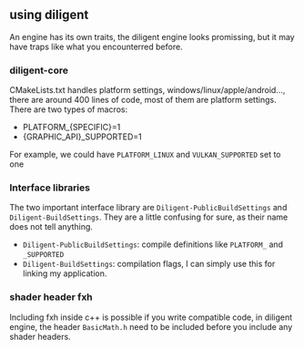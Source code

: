 ## using diligent

An engine has its own traits, the diligent engine looks promissing, but it may
have traps like what you encounterred before.

### diligent-core
CMakeLists.txt handles platform settings, windows/linux/apple/android..., there
are around 400 lines of code, most of them are platform settings. There are two
types of macros:

- PLATFORM_{SPECIFIC}=1
- {GRAPHIC_API}_SUPPORTED=1

For example, we could have `PLATFORM_LINUX` and `VULKAN_SUPPORTED` set to one 

### Interface libraries

The two important interface library are `Diligent-PublicBuildSettings` and
`Diligent-BuildSettings`. They are a little confusing for sure, as their name
does not tell anything.

-  `Diligent-PublicBuildSettings`: compile definitions like `PLATFORM_` and
   `_SUPPORTED`
-  `Diligent-BuildSettings`: compilation flags, I can simply use this for
   linking my application.

### shader header fxh

Including fxh inside c++ is possible if you write compatible code, in diligent
engine, the header `BasicMath.h` need to be included before you include any
shader headers.

